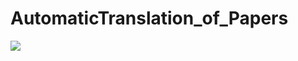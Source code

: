 # AutomaticTranslation_of_Papers 

![](https://travis-ci.org/takayan660/AutomaticTranslation_of_Papers.svg?branch=master)
